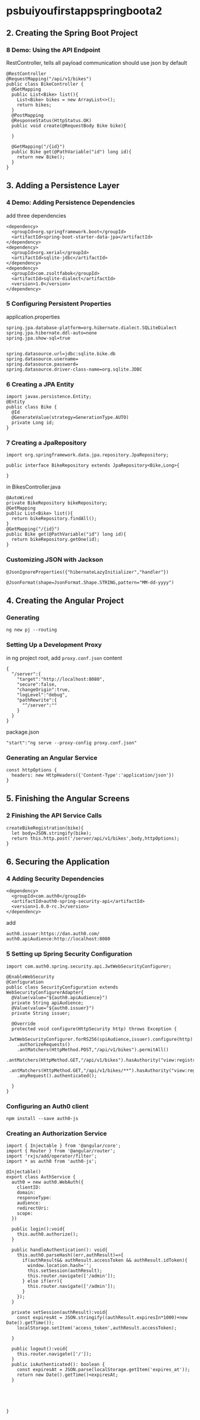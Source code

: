 # psbuiyoufirstappspringboota2
## 2. Creating the Spring Boot Project
### 8  Demo: Using the API Endpoint
RestController, tells all payload communication should use json by default
```
@RestController
@RequestMapping("/api/v1/bikes")
public class BikeController {
  @GetMapping
  public List<Bike> list(){
    List<Bike> bikes = new ArrayList<>();
    return bikes;
  }
  @PostMapping
  @ResponseStatus(HttpStatus.OK)
  public void create(@RequestBody Bike bike){
  
  }
  
  @GetMapping("/{id}")
  public Bike get(@PathVariable("id") long id){
    return new Bike();
  }
}
```

## 3. Adding a Persistence Layer
### 4 Demo: Adding Persistence Dependencies
add three dependencies
```
<dependency>
  <groupId>org.springframework.boot</groupId>
  <artifactId>spring-boot-starter-data-jpa</artifactId>
</dependency>
<dependency>
  <groupId>org.xerial</groupId>
  <artifactId>sqlite-jdbc</artifactId>
</dependency>
<dependency>
  <groupId>com.zsoltfabok</groupId>
  <artifactId>sqlite-dialect</artifactId>
  <version>1.0</version>
</dependency>
```

### 5 Configuring Persistent Properties
application.properties
```
spring.jpa.database-platform=org.hibernate.dialect.SQLiteDialect
spring.jpa.hibernate.ddl-auto=none
spring.jpa.show-sql=true


spring.datasource.url=jdbc:sqlite.bike.db
spring.datasource.username=
spring.datasource.password=
spring.datasource.driver-class-name=org.sqlite.JDBC
```


### 6 Creating a JPA Entity
```
import javax.persistence.Entity;
@Entity
public class Bike {
  @Id
  @GenerateValue(strategy=GenerationType.AUTO)
  private Long id;
}
```

### 7 Creating a JpaRepository
```
import org.springframework.data.jpa.repository.JpaRepository;

public interface BikeRepository extends JpaRepository<Bike,Long>{
  
}
```
in BikesController.java
```
@AutoWired
private BikeRepository bikeRepository;
@GetMapping
public List<Bike> list(){
  return bikeRepository.findAll();
}
@GetMapping("/{id}")
public Bike get(@PathVariable("id") long id){
  return bikeRepository.getOne(id);
}
```

### Customizing JSON with Jackson
```
@JsonIgnoreProperties({"hibernateLazyInitializer","handler"})
```

```
@JsonFormat(shape=JsonFormat.Shape.STRING,pattern="MM-dd-yyyy")
```

## 4. Creating the Angular Project
### Generating
```
ng new pj --routing
```

### Setting Up a Development Proxy
in ng project root, add
```proxy.conf.json```
content
```
{
  "/server":{
    "target":"http://localhost:8080",
    "secure":false,
    "changeOrigin":true,
    "logLevel":"debug",
    "pathRewrite":{
      "^/server":""
    }
  }
}
```
package.json
```
"start":"ng serve --proxy-config proxy.conf.json"
```

### Generating an Angular Service
```
const httpOptions {
  headers: new HttpHeaders({'Content-Type':'application/json'})
}
```
## 5. Finishing the Angular Screens
### 2 Finishing the API Service Calls
```
createBikeRegistration(bike){
  let body=JSON.stringify(bike);
  return this.http.post('/server/api/v1/bikes',body,httpOptions);
}
```


## 6. Securing the Application
### 4 Adding Security Dependencies
```
<dependency>
  <groupId>com.auth0</groupId>
  <artifactId>auth0-spring-security-api</artifactId>
  <version>1.0.0-rc.3</version>
</dependency>
```

add
```
auth0.issuer:https://dan.auth0.com/
auth0.apiAudience:http://localhost:8080
```

### 5 Setting up Spring Security Configuration
```
import com.auth0.spring.security.api.JwtWebSecurityConfigurer;

@EnableWebSecurity
@Configuration
public class SecurityConfiguration extends WebSecurityConfigurerAdapter{
  @Value(value="${auth0.apiAudience}")
  private String apiAudience;
  @Value(value="${auth0.issuer}")
  private String issuer;
  
  @Override
  protected void configure(HttpSecurity http) throws Exception {
    JwtWebSecurityConfigurer.forRS256(spiAudience,issuer).configure(http)
    .authorizeRequests()
    .antMatchers(HttpMethod.POST,"/api/v1/bikes").permitAll()
    .antMatchers(HttpMethod.GET,"/api/v1/bikes").hasAuthority("view:registrations")
    .antMatchers(HttpMethod.GET,"/api/v1/bikes/**").hasAuthority("view:registration")
    .anyRequest().authenticated();
  
  }
}
```

### Configuring an Auth0 client
```
npm install --save auth0-js
```


### Creating an Authorization Service
```
import { Injectable } from '@angular/core';
import { Router } from '@angular/router';
import 'rxjs/add/operator/filter';
import * as auth0 from 'auth0-js';

@Injectable()
export class AuthService {
  auth0 = new auth0.WebAuth({
    clientID:
    domain:
    responseType:
    audience:
    redirectUri:
    scope:
  })
  
  public login():void{
    this.auth0.authorize();
  }
  
  public handleAuthentication(): void{
    this.auth0.parseHash((err,authResult)=>{
      if(authResult&& authResult.accessToken && authResult.idToken){
        window.location.hash='';
        this.setSession(authResult);
        this.router.navigate(['/admin']);
      } else if(err){
        this.router.navigate(['/admin']);
      }
    });
  }
  
  private setSession(authResult):void{
    const expiresAt = JSON.stringify((authResult.expiresIn*1000)+new Date().getTime());
    localStorage.setItem('access_token',authResult.accessToken);
  
  }
  
  public logout():void{
    this.router.navigate(['/']);
  }
  public isAuthenticated(): boolean {
    const expiresAt = JSON.parse(localStorage.getItem('expires_at'));
    return new Date().getTime()<expiresAt;
  }
  
  
  
  
  
}




```



